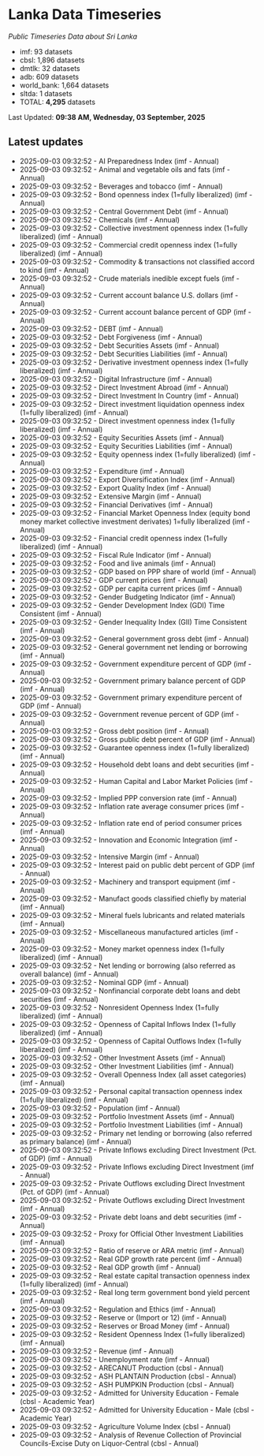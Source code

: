 # Lanka Data Timeseries
*Public Timeseries Data about Sri Lanka*

* imf: 93 datasets
* cbsl: 1,896 datasets
* dmtlk: 32 datasets
* adb: 609 datasets
* world_bank: 1,664 datasets
* sltda: 1 datasets
* TOTAL: **4,295** datasets

Last Updated: **09:38 AM, Wednesday, 03 September, 2025**

## Latest updates

* 2025-09-03 09:32:52 - AI Preparedness Index (imf - Annual)
* 2025-09-03 09:32:52 - Animal and vegetable oils and fats (imf - Annual)
* 2025-09-03 09:32:52 - Beverages and tobacco (imf - Annual)
* 2025-09-03 09:32:52 - Bond openness index (1=fully liberalized) (imf - Annual)
* 2025-09-03 09:32:52 - Central Government Debt (imf - Annual)
* 2025-09-03 09:32:52 - Chemicals (imf - Annual)
* 2025-09-03 09:32:52 - Collective investment openness index (1=fully liberalized) (imf - Annual)
* 2025-09-03 09:32:52 - Commercial credit openness index (1=fully liberalized) (imf - Annual)
* 2025-09-03 09:32:52 - Commodity & transactions not classified accord to kind (imf - Annual)
* 2025-09-03 09:32:52 - Crude materials inedible except fuels (imf - Annual)
* 2025-09-03 09:32:52 - Current account balance U.S. dollars (imf - Annual)
* 2025-09-03 09:32:52 - Current account balance percent of GDP (imf - Annual)
* 2025-09-03 09:32:52 - DEBT (imf - Annual)
* 2025-09-03 09:32:52 - Debt Forgiveness (imf - Annual)
* 2025-09-03 09:32:52 - Debt Securities Assets (imf - Annual)
* 2025-09-03 09:32:52 - Debt Securities Liabilities (imf - Annual)
* 2025-09-03 09:32:52 - Derivative investment openness index (1=fully liberalized) (imf - Annual)
* 2025-09-03 09:32:52 - Digital Infrastructure (imf - Annual)
* 2025-09-03 09:32:52 - Direct Investment Abroad (imf - Annual)
* 2025-09-03 09:32:52 - Direct Investment In Country (imf - Annual)
* 2025-09-03 09:32:52 - Direct investment liquidation openness index (1=fully liberalized) (imf - Annual)
* 2025-09-03 09:32:52 - Direct investment openness index (1=fully liberalized) (imf - Annual)
* 2025-09-03 09:32:52 - Equity Securities Assets (imf - Annual)
* 2025-09-03 09:32:52 - Equity Securities Liabilities (imf - Annual)
* 2025-09-03 09:32:52 - Equity openness index (1=fully liberalized) (imf - Annual)
* 2025-09-03 09:32:52 - Expenditure (imf - Annual)
* 2025-09-03 09:32:52 - Export Diversification Index (imf - Annual)
* 2025-09-03 09:32:52 - Export Quality Index (imf - Annual)
* 2025-09-03 09:32:52 - Extensive Margin (imf - Annual)
* 2025-09-03 09:32:52 - Financial Derivatives (imf - Annual)
* 2025-09-03 09:32:52 - Financial Market Openness Index (equity bond money market collective investment derivates) 1=fully liberalized (imf - Annual)
* 2025-09-03 09:32:52 - Financial credit openness index (1=fully liberalized) (imf - Annual)
* 2025-09-03 09:32:52 - Fiscal Rule Indicator (imf - Annual)
* 2025-09-03 09:32:52 - Food and live animals (imf - Annual)
* 2025-09-03 09:32:52 - GDP based on PPP share of world (imf - Annual)
* 2025-09-03 09:32:52 - GDP current prices (imf - Annual)
* 2025-09-03 09:32:52 - GDP per capita current prices (imf - Annual)
* 2025-09-03 09:32:52 - Gender Budgeting Indicator (imf - Annual)
* 2025-09-03 09:32:52 - Gender Development Index (GDI) Time Consistent (imf - Annual)
* 2025-09-03 09:32:52 - Gender Inequality Index (GII) Time Consistent (imf - Annual)
* 2025-09-03 09:32:52 - General government gross debt (imf - Annual)
* 2025-09-03 09:32:52 - General government net lending or borrowing (imf - Annual)
* 2025-09-03 09:32:52 - Government expenditure percent of GDP (imf - Annual)
* 2025-09-03 09:32:52 - Government primary balance percent of GDP (imf - Annual)
* 2025-09-03 09:32:52 - Government primary expenditure percent of GDP (imf - Annual)
* 2025-09-03 09:32:52 - Government revenue percent of GDP (imf - Annual)
* 2025-09-03 09:32:52 - Gross debt position (imf - Annual)
* 2025-09-03 09:32:52 - Gross public debt percent of GDP (imf - Annual)
* 2025-09-03 09:32:52 - Guarantee openness index (1=fully liberalized) (imf - Annual)
* 2025-09-03 09:32:52 - Household debt loans and debt securities (imf - Annual)
* 2025-09-03 09:32:52 - Human Capital and Labor Market Policies (imf - Annual)
* 2025-09-03 09:32:52 - Implied PPP conversion rate (imf - Annual)
* 2025-09-03 09:32:52 - Inflation rate average consumer prices (imf - Annual)
* 2025-09-03 09:32:52 - Inflation rate end of period consumer prices (imf - Annual)
* 2025-09-03 09:32:52 - Innovation and Economic Integration (imf - Annual)
* 2025-09-03 09:32:52 - Intensive Margin (imf - Annual)
* 2025-09-03 09:32:52 - Interest paid on public debt percent of GDP (imf - Annual)
* 2025-09-03 09:32:52 - Machinery and transport equipment (imf - Annual)
* 2025-09-03 09:32:52 - Manufact goods classified chiefly by material (imf - Annual)
* 2025-09-03 09:32:52 - Mineral fuels lubricants and related materials (imf - Annual)
* 2025-09-03 09:32:52 - Miscellaneous manufactured articles (imf - Annual)
* 2025-09-03 09:32:52 - Money market openness index (1=fully liberalized) (imf - Annual)
* 2025-09-03 09:32:52 - Net lending or borrowing (also referred as overall balance) (imf - Annual)
* 2025-09-03 09:32:52 - Nominal GDP (imf - Annual)
* 2025-09-03 09:32:52 - Nonfinancial corporate debt loans and debt securities (imf - Annual)
* 2025-09-03 09:32:52 - Nonresident Openness Index (1=fully liberalized) (imf - Annual)
* 2025-09-03 09:32:52 - Openness of Capital Inflows Index (1=fully liberalized) (imf - Annual)
* 2025-09-03 09:32:52 - Openness of Capital Outflows Index (1=fully liberalized) (imf - Annual)
* 2025-09-03 09:32:52 - Other Investment Assets (imf - Annual)
* 2025-09-03 09:32:52 - Other Investment Liabilities (imf - Annual)
* 2025-09-03 09:32:52 - Overall Openness Index (all asset categories) (imf - Annual)
* 2025-09-03 09:32:52 - Personal capital transaction openness index (1=fully liberalized) (imf - Annual)
* 2025-09-03 09:32:52 - Population (imf - Annual)
* 2025-09-03 09:32:52 - Portfolio Investment Assets (imf - Annual)
* 2025-09-03 09:32:52 - Portfolio Investment Liabilities (imf - Annual)
* 2025-09-03 09:32:52 - Primary net lending or borrowing (also referred as primary balance) (imf - Annual)
* 2025-09-03 09:32:52 - Private Inflows excluding Direct Investment (Pct. of GDP) (imf - Annual)
* 2025-09-03 09:32:52 - Private Inflows excluding Direct Investment (imf - Annual)
* 2025-09-03 09:32:52 - Private Outflows excluding Direct Investment (Pct. of GDP) (imf - Annual)
* 2025-09-03 09:32:52 - Private Outflows excluding Direct Investment (imf - Annual)
* 2025-09-03 09:32:52 - Private debt loans and debt securities (imf - Annual)
* 2025-09-03 09:32:52 - Proxy for Official Other Investment Liabilities (imf - Annual)
* 2025-09-03 09:32:52 - Ratio of reserve or ARA metric (imf - Annual)
* 2025-09-03 09:32:52 - Real GDP growth rate percent (imf - Annual)
* 2025-09-03 09:32:52 - Real GDP growth (imf - Annual)
* 2025-09-03 09:32:52 - Real estate capital transaction openness index (1=fully liberalized) (imf - Annual)
* 2025-09-03 09:32:52 - Real long term government bond yield percent (imf - Annual)
* 2025-09-03 09:32:52 - Regulation and Ethics (imf - Annual)
* 2025-09-03 09:32:52 - Reserve or (Import or 12) (imf - Annual)
* 2025-09-03 09:32:52 - Reserves or Broad Money (imf - Annual)
* 2025-09-03 09:32:52 - Resident Openness Index (1=fully liberalized) (imf - Annual)
* 2025-09-03 09:32:52 - Revenue (imf - Annual)
* 2025-09-03 09:32:52 - Unemployment rate (imf - Annual)
* 2025-09-03 09:32:52 - ARECANUT Production (cbsl - Annual)
* 2025-09-03 09:32:52 - ASH PLANTAIN Production (cbsl - Annual)
* 2025-09-03 09:32:52 - ASH PUMPKIN Production (cbsl - Annual)
* 2025-09-03 09:32:52 - Admitted for University Education - Female (cbsl - Academic Year)
* 2025-09-03 09:32:52 - Admitted for University Education - Male (cbsl - Academic Year)
* 2025-09-03 09:32:52 - Agriculture Volume Index (cbsl - Annual)
* 2025-09-03 09:32:52 - Analysis of Revenue Collection of Provincial Councils-Excise Duty on Liquor-Central (cbsl - Annual)